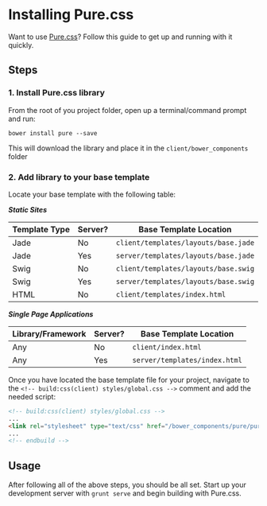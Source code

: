 # Installing Pure.css
Want to use [Pure.css](http://purecss.io/)? Follow this guide to get up and running with it quickly.

## Steps

### 1. Install Pure.css library
From the root of you project folder, open up a terminal/command prompt and run:

```
bower install pure --save
```

This will download the library and place it in the `client/bower_components` folder

### 2. Add library to your base template

Locate your base template with the following table:

***Static Sites***

|Template Type | Server? | Base Template Location
|---------|---------------|---------
|Jade | No  | `client/templates/layouts/base.jade`
|Jade | Yes | `server/templates/layouts/base.jade`
|Swig | No |`client/templates/layouts/base.swig`
|Swig | Yes | `server/templates/layouts/base.swig`
|HTML | No | `client/templates/index.html`

***Single Page Applications***

|Library/Framework | Server? | Base Template Location
|---------|---------------|---------
|Any | No  | `client/index.html`
|Any | Yes | `server/templates/index.html`

Once you have located the base template file for your project, navigate to the `<!-- build:css(client) styles/global.css -->` comment and add the needed script:

```html
<!-- build:css(client) styles/global.css -->
...
<link rel="stylesheet" type="text/css" href="/bower_components/pure/pure-min.css">
...
<!-- endbuild -->
```

## Usage
After following all of the above steps, you should be all set. Start up your development server with `grunt serve` and begin building with Pure.css.